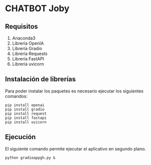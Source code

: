# CHATBOT Joby

## Requisitos
1. Anaconda3
2. Librería OpenIA
3. Librería Gradio
4. Librería Requests
5. Librería FastAPI
6. Librería uvicorn

## Instalación de librerías
Para poder instalar los paquetes es necesario ejecutar los siguientes comandos:

    pip install openai
    pip install gradio
    pip install request
    pip install fastapi
    pip install uvicorn

## Ejecución
El siguiente comando permite ejecutar el aplicativo en segundo plano.

    python gradioappgh.py &